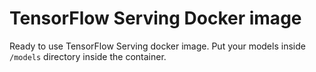 # TensorFlow Serving Docker image
Ready to use TensorFlow Serving docker image. Put your models inside `/models` directory inside the container.
